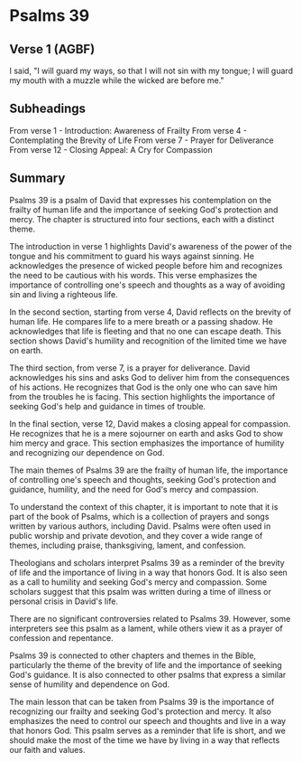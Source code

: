 # Psalms 39

## Verse 1 (AGBF)

I said, "I will guard my ways, so that I will not sin with my tongue; I will guard my mouth with a muzzle while the wicked are before me."

## Subheadings

From verse 1 - Introduction: Awareness of Frailty
From verse 4 - Contemplating the Brevity of Life
From verse 7 - Prayer for Deliverance
From verse 12 - Closing Appeal: A Cry for Compassion

## Summary

Psalms 39 is a psalm of David that expresses his contemplation on the frailty of human life and the importance of seeking God's protection and mercy. The chapter is structured into four sections, each with a distinct theme.

The introduction in verse 1 highlights David's awareness of the power of the tongue and his commitment to guard his ways against sinning. He acknowledges the presence of wicked people before him and recognizes the need to be cautious with his words. This verse emphasizes the importance of controlling one's speech and thoughts as a way of avoiding sin and living a righteous life.

In the second section, starting from verse 4, David reflects on the brevity of human life. He compares life to a mere breath or a passing shadow. He acknowledges that life is fleeting and that no one can escape death. This section shows David's humility and recognition of the limited time we have on earth.

The third section, from verse 7, is a prayer for deliverance. David acknowledges his sins and asks God to deliver him from the consequences of his actions. He recognizes that God is the only one who can save him from the troubles he is facing. This section highlights the importance of seeking God's help and guidance in times of trouble.

In the final section, verse 12, David makes a closing appeal for compassion. He recognizes that he is a mere sojourner on earth and asks God to show him mercy and grace. This section emphasizes the importance of humility and recognizing our dependence on God.

The main themes of Psalms 39 are the frailty of human life, the importance of controlling one's speech and thoughts, seeking God's protection and guidance, humility, and the need for God's mercy and compassion.

To understand the context of this chapter, it is important to note that it is part of the book of Psalms, which is a collection of prayers and songs written by various authors, including David. Psalms were often used in public worship and private devotion, and they cover a wide range of themes, including praise, thanksgiving, lament, and confession.

Theologians and scholars interpret Psalms 39 as a reminder of the brevity of life and the importance of living in a way that honors God. It is also seen as a call to humility and seeking God's mercy and compassion. Some scholars suggest that this psalm was written during a time of illness or personal crisis in David's life.

There are no significant controversies related to Psalms 39. However, some interpreters see this psalm as a lament, while others view it as a prayer of confession and repentance.

Psalms 39 is connected to other chapters and themes in the Bible, particularly the theme of the brevity of life and the importance of seeking God's guidance. It is also connected to other psalms that express a similar sense of humility and dependence on God.

The main lesson that can be taken from Psalms 39 is the importance of recognizing our frailty and seeking God's protection and mercy. It also emphasizes the need to control our speech and thoughts and live in a way that honors God. This psalm serves as a reminder that life is short, and we should make the most of the time we have by living in a way that reflects our faith and values.